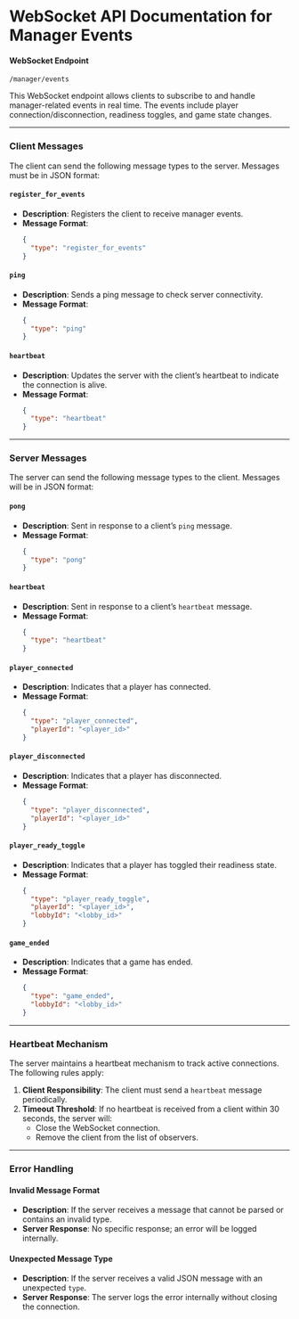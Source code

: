 # WebSocket API Documentation for Manager Events

#### WebSocket Endpoint
`/manager/events`

This WebSocket endpoint allows clients to subscribe to and handle manager-related events in real time. The events include player connection/disconnection, readiness toggles, and game state changes.

---

### Client Messages
The client can send the following message types to the server. Messages must be in JSON format:

#### `register_for_events`
- **Description**: Registers the client to receive manager events.
- **Message Format**:
  ```json
  {
    "type": "register_for_events"
  }
  ```

#### `ping`
- **Description**: Sends a ping message to check server connectivity.
- **Message Format**:
  ```json
  {
    "type": "ping"
  }
  ```

#### `heartbeat`
- **Description**: Updates the server with the client’s heartbeat to indicate the connection is alive.
- **Message Format**:
  ```json
  {
    "type": "heartbeat"
  }
  ```

---

### Server Messages
The server can send the following message types to the client. Messages will be in JSON format:

#### `pong`
- **Description**: Sent in response to a client’s `ping` message.
- **Message Format**:
  ```json
  {
    "type": "pong"
  }
  ```

#### `heartbeat`
- **Description**: Sent in response to a client’s `heartbeat` message.
- **Message Format**:
  ```json
  {
    "type": "heartbeat"
  }
  ```

#### `player_connected`
- **Description**: Indicates that a player has connected.
- **Message Format**:
  ```json
  {
    "type": "player_connected",
    "playerId": "<player_id>"
  }
  ```

#### `player_disconnected`
- **Description**: Indicates that a player has disconnected.
- **Message Format**:
  ```json
  {
    "type": "player_disconnected",
    "playerId": "<player_id>"
  }
  ```

#### `player_ready_toggle`
- **Description**: Indicates that a player has toggled their readiness state.
- **Message Format**:
  ```json
  {
    "type": "player_ready_toggle",
    "playerId": "<player_id>",
    "lobbyId": "<lobby_id>"
  }
  ```

#### `game_ended`
- **Description**: Indicates that a game has ended.
- **Message Format**:
  ```json
  {
    "type": "game_ended",
    "lobbyId": "<lobby_id>"
  }
  ```

---

### Heartbeat Mechanism
The server maintains a heartbeat mechanism to track active connections. The following rules apply:

1. **Client Responsibility**: The client must send a `heartbeat` message periodically.
2. **Timeout Threshold**: If no heartbeat is received from a client within 30 seconds, the server will:
    - Close the WebSocket connection.
    - Remove the client from the list of observers.

---

### Error Handling

#### Invalid Message Format
- **Description**: If the server receives a message that cannot be parsed or contains an invalid type.
- **Server Response**: No specific response; an error will be logged internally.

#### Unexpected Message Type
- **Description**: If the server receives a valid JSON message with an unexpected `type`.
- **Server Response**: The server logs the error internally without closing the connection.


